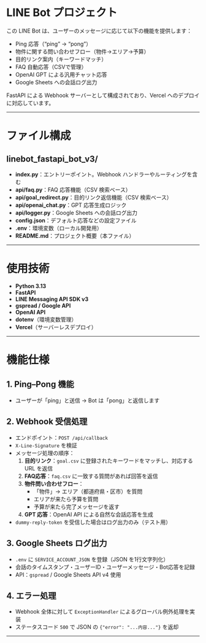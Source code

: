 # LINE Bot プロジェクト

この LINE Bot は、ユーザーのメッセージに応じて以下の機能を提供します：

- Ping 応答（“ping” → “pong”）
- 物件に関する問い合わせフロー（物件→エリア→予算）
- 目的リンク案内（キーワードマッチ）
- FAQ 自動応答（CSVで管理）
- OpenAI GPT による汎用チャット応答
- Google Sheets への会話ログ出力

FastAPI による Webhook サーバーとして構成されており、Vercel へのデプロイに対応しています。

---

# ファイル構成

## linebot_fastapi_bot_v3/
- **index.py**：エントリーポイント。Webhook ハンドラーやルーティングを含む
- **api/faq.py**：FAQ 応答機能（CSV 検索ベース）
- **api/goal_redirect.py**：目的リンク返信機能（CSV 検索ベース）
- **api/openai_chat.py**：GPT 応答生成ロジック
- **api/logger.py**：Google Sheets への会話ログ出力
- **config.json**：デフォルト応答などの設定ファイル
- **.env**：環境変数（ローカル開発用）
- **README.md**：プロジェクト概要（本ファイル）

---

# 使用技術

- **Python 3.13**
- **FastAPI**
- **LINE Messaging API SDK v3**
- **gspread / Google API**
- **OpenAI API**
- **dotenv**（環境変数管理）
- **Vercel**（サーバーレスデプロイ）

---

# 機能仕様

## 1. Ping–Pong 機能

- ユーザーが「ping」と送信 → Bot は「pong」と返信します

## 2. Webhook 受信処理

- エンドポイント：`POST /api/callback`
- `X-Line-Signature` を検証
- メッセージ処理の順序：
  1. **目的リンク**：`goal.csv` に登録されたキーワードをマッチし、対応する URL を返信
  2. **FAQ応答**：`faq.csv` に一致する質問があれば回答を返信
  3. **物件問い合わせフロー**：
     - 「物件」→ エリア（都道府県・区市）を質問
     - エリアが来たら予算を質問
     - 予算が来たら完了メッセージを返す
  4. **GPT 応答**：OpenAI API による自然な会話応答を生成
- `dummy-reply-token` を受信した場合はログ出力のみ（テスト用）

## 3. Google Sheets ログ出力

- `.env` に `SERVICE_ACCOUNT_JSON` を登録（JSON を1行文字列化）
- 会話のタイムスタンプ・ユーザーID・ユーザーメッセージ・Bot応答を記録
- API：`gspread` / Google Sheets API v4 使用

## 4. エラー処理

- Webhook 全体に対して `ExceptionHandler` によるグローバル例外処理を実装
- ステータスコード `500` で JSON の `{"error": "...内容..."}` を返却

---
